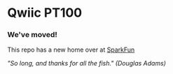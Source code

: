 # Qwiic PT100

### We've moved!

This repo has a new home over at [SparkFun](https://github.com/sparkfun/Qwiic_PT100_ADS122C04)


_"So long, and thanks for all the fish."_
_(Douglas Adams)_
